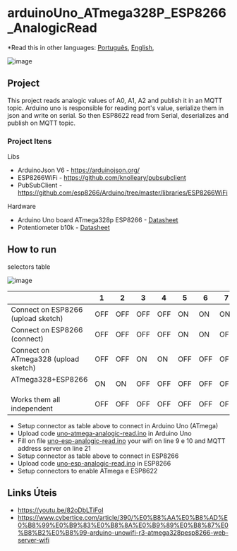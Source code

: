 # arduinoUno_ATmega328P_ESP8266_AnalogicRead

*Read this in other languages: [Português](README.md), [English](README.en.md),

![image](https://user-images.githubusercontent.com/794140/141704531-d30f2368-764e-4000-9b72-83ba1a1f7cce.png)


## Project

This project reads analogic values of A0, A1, A2 and publish it in an MQTT topic. Arduino uno is responsible for reading port's value, serialize them in json and write on serial. So then ESP8622 read from Serial, deserializes and publish on MQTT topic.

### Project Itens

Libs
- ArduinoJson V6 - https://arduinojson.org/
- ESP8266WiFi - https://github.com/knolleary/pubsubclient
- PubSubClient - https://github.com/esp8266/Arduino/tree/master/libraries/ESP8266WiFi

Hardware
- Arduino Uno board ATmega328p ESP8266 - [Datasheet](https://robotdyn.com/pub/media/0G-00005215==UNO+WiFi-R3-AT328-ESP8266-CH340G/DOCS/PINOUT==0G-00005215==UNO+WiFi-R3-AT328-ESP8266-CH340G.pdf)
- Potentiometer b10k - [Datasheet](https://datasheetgo.com/potentiometer-pinout-10k/)

## How to run

selectors table

![image](https://user-images.githubusercontent.com/794140/141705563-367e69da-84a6-4c70-b313-9de74851f65c.png)


|       | 1 | 2 | 3 | 4 | 5 | 6 | 7 | 8 |
| ----------- | ----------- | ----------- | ----------- | ----------- | ----------- | ----------- | ----------- | ----------- |
| Connect on ESP8266 (upload sketch)      | OFF | OFF | OFF | OFF | ON | ON | ON | OFF |
| Connect on ESP8266 (connect)            | OFF | OFF | OFF | OFF | ON | ON | OFF | OFF |
| Connect on ATmega328 (upload sketch)    | OFF | OFF | ON | ON | OFF | OFF | OFF | OFF |
| ATmega328+ESP8266                       | ON | ON | OFF | OFF | OFF | OFF | OFF | OFF |
| Works them all independent              | OFF | OFF | OFF | OFF | OFF | OFF | OFF | OFF |


- Setup connector as table above to connect in Arduino Uno (ATmega)
- Upload code [uno-atmega-analogic-read.ino](uno-atmega-analogic-read/uno-atmega-analogic-read.ino) in Arduino Uno
- Fill on file [uno-esp-analogic-read.ino](uno-esp-analogic-read/uno-esp-analogic-read.ino) your wifi on line 9 e 10 and MQTT address server on line 21
- Setup connector as table above to connect in ESP8266
- Upload code [uno-esp-analogic-read.ino](uno-esp-analogic-read/uno-esp-analogic-read.ino) in ESP8266
- Setup connectors to enable ATmega e ESP8622

## Links Úteis
- https://youtu.be/82oDbLTiFoI
- https://www.cybertice.com/article/390/%E0%B8%AA%E0%B8%AD%E0%B8%99%E0%B9%83%E0%B8%8A%E0%B9%89%E0%B8%87%E0%B8%B2%E0%B8%99-arduino-unowifi-r3-atmega328pesp8266-web-server-wifi
